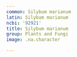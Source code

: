 ```yaml
---
common: Silybum marianum
latin: Silybum marianum
ncbi: '92921'
title: Silybum marianum
group: Plants and Fungi
image: .na.character

---
```

